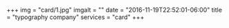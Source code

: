 +++
img = "card/1.jpg"
imgalt = ""
date = "2016-11-19T22:52:01-06:00"
title = "typography company"
services = "card"
+++
